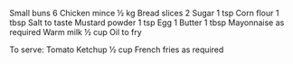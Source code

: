 Small buns 6
Chicken mince ½ kg
Bread slices 2
Sugar 1 tsp
Corn flour 1 tbsp
Salt to taste
Mustard powder 1 tsp
Egg 1
Butter 1 tbsp
Mayonnaise as required
Warm milk ½ cup
Oil to fry

To serve:
Tomato Ketchup ½ cup
French fries as required